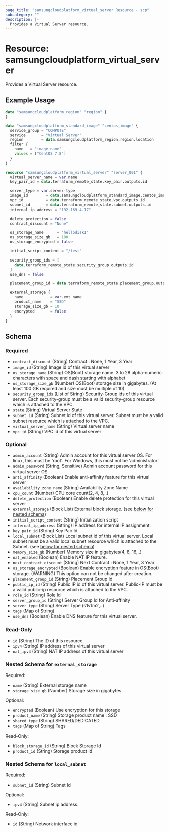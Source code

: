 ```yaml
---
page_title: "samsungcloudplatform_virtual_server Resource - scp"
subcategory: ""
description: |-
  Provides a Virtual Server resource.
---
```


# Resource: samsungcloudplatform_virtual_server

Provides a Virtual Server resource.


## Example Usage

```terraform
data "samsungcloudplatform_region" "region" {
}

data "samsungcloudplatform_standard_image" "centos_image" {
  service_group = "COMPUTE"
  service       = "Virtual Server"
  region        = data.samsungcloudplatform_region.region.location
  filter {
    name   = "image_name"
    values = ["CentOS 7.8"]
  }
}

resource "samsungcloudplatform_virtual_server" "server_001" {
  virtual_server_name = var.name
  key_pair_id = data.terraform_remote_state.key_pair.outputs.id

  server_type = var.server-type
  image_id        = data.samsungcloudplatform_standard_image.centos_image.id
  vpc_id          = data.terraform_remote_state.vpc.outputs.id
  subnet_id       = data.terraform_remote_state.subnet.outputs.id
  internal_ip_address = "192.169.4.17"

  delete_protection = false
  contract_discount = "None"

  os_storage_name      = "hellodisk1"
  os_storage_size_gb   = 100
  os_storage_encrypted = false

  initial_script_content = "/test"

  security_group_ids = [
    data.terraform_remote_state.security_group.outputs.id
  ]
  use_dns = false

  placement_group_id = data.terraform_remote_state.placement_group.outputs.id

  external_storage {
    name            = var.ext_name
    product_name    = "SSD"
    storage_size_gb = 10
    encrypted       = false
  }
}
```

<!-- schema generated by tfplugindocs -->
## Schema

### Required

- `contract_discount` (String) Contract : None, 1 Year, 3 Year
- `image_id` (String) Image id of this virtual server
- `os_storage_name` (String) OS(Boot) storage name. 3 to 28 alpha-numeric characters with space and dash starting with alphabet
- `os_storage_size_gb` (Number) OS(Boot) storage size in gigabytes. (At least 100 GB required and size must be multiple of 10)
- `security_group_ids` (List of String) Security-Group ids of this virtual server. Each security-group must be a valid security-group resource which is attached to the VPC.
- `state` (String) Virtual Server State
- `subnet_id` (String) Subnet id of this virtual server. Subnet must be a valid subnet resource which is attached to the VPC.
- `virtual_server_name` (String) Virtual server name
- `vpc_id` (String) VPC id of this virtual server

### Optional

- `admin_account` (String) Admin account for this virtual server OS. For linux, this must be 'root'. For Windows, this must not be 'administrator'.
- `admin_password` (String, Sensitive) Admin account password for this virtual server OS.
- `anti_affinity` (Boolean) Enable anti-affinity feature for this virtual server
- `availability_zone_name` (String) Availability Zone Name
- `cpu_count` (Number) CPU core count(2, 4, 8,..)
- `delete_protection` (Boolean) Enable delete protection for this virtual server
- `external_storage` (Block List) External block storage. (see [below for nested schema](#nestedblock--external_storage))
- `initial_script_content` (String) Initialization script
- `internal_ip_address` (String) IP address for internal IP assignment.
- `key_pair_id` (String) Key Pair Id
- `local_subnet` (Block List) Local subnet id of this virtual server. Local subnet must be a valid local subnet resource which is attached to the Subnet. (see [below for nested schema](#nestedblock--local_subnet))
- `memory_size_gb` (Number) Memory size in gigabytes(4, 8, 16,..)
- `nat_enabled` (Boolean) Enable NAT IP feature.
- `next_contract_discount` (String) Next Contract : None, 1 Year, 3 Year
- `os_storage_encrypted` (Boolean) Enable encryption feature in OS(Boot) storage. (WARNING) This option can not be changed after creation.
- `placement_group_id` (String) Placement Group Id
- `public_ip_id` (String) Public IP id of this virtual server. Public-IP must be a valid public-ip resource which is attached to the VPC.
- `role_id` (String) Role Id
- `server_group_id` (String) Server Group Id for Anti-affinity
- `server_type` (String) Server Type (s1v1m2,..)
- `tags` (Map of String)
- `use_dns` (Boolean) Enable DNS feature for this virtual server.

### Read-Only

- `id` (String) The ID of this resource.
- `ipv4` (String) IP address of this virtual server
- `nat_ipv4` (String) NAT IP address of this virtual server

<a id="nestedblock--external_storage"></a>
### Nested Schema for `external_storage`

Required:

- `name` (String) External storage name
- `storage_size_gb` (Number) Storage size in gigabytes

Optional:

- `encrypted` (Boolean) Use encryption for this storage
- `product_name` (String) Storage product name : SSD
- `shared_type` (String) SHARED/DEDICATED
- `tags` (Map of String) Tags

Read-Only:

- `block_storage_id` (String) Block Storage Id
- `product_id` (String) Storage product Id


<a id="nestedblock--local_subnet"></a>
### Nested Schema for `local_subnet`

Required:

- `subnet_id` (String) Subnet Id

Optional:

- `ipv4` (String) Subnet ip address.

Read-Only:

- `id` (String) Network interface id
